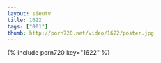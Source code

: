 ```yaml
--- 
layout: sieutv
title: 1622
tags: ["001"]
thumb: http://porn720.net/video/1622/poster.jpg
---
```

{% include porn720 key="1622" %} 
